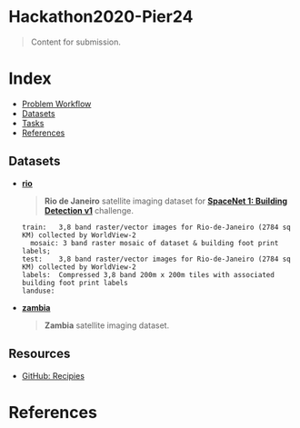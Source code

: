 # Hackathon2020-Pier24

> Content for submission.

# Index

- [Problem Workflow](#problem-workflow)
- [Datasets](#datasets)
- [Tasks](#tasks)
- [References](#references)

## Datasets

- __[rio](https://spacenet.ai/rio-de-janeiro/)__ <br>

    > __Rio de Janeiro__ satellite imaging dataset for [__SpaceNet 1: Building Detection v1__](https://spacenet.ai/spacenet-buildings-dataset-v1/) challenge.

    ```
    train:   3,8 band raster/vector images for Rio-de-Janeiro (2784 sq KM) collected by WorldView-2
      mosaic: 3 band raster mosaic of dataset & building foot print labels;
    test:    3,8 band raster/vector images for Rio-de-Janeiro (2784 sq KM) collected by WorldView-2
    labels:  Compressed 3,8 band 200m x 200m tiles with associated building foot print labels
    landuse:
    ```

- __[zambia]()__ <br>

    > __Zambia__ satellite imaging dataset.

## Resources

- [GitHub: Recipies](docs/github.md)

# References